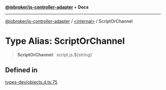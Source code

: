 [**@iobroker/js-controller-adapter**](../../README.md) • **Docs**

***

[@iobroker/js-controller-adapter](../../globals.md) / [\<internal\>](../README.md) / ScriptOrChannel

# Type Alias: ScriptOrChannel

> **ScriptOrChannel**: \`script.js.$\{string\}\`

## Defined in

[types-dev/objects.d.ts:75](https://github.com/ioBroker/ioBroker.js-controller/blob/6e6387bb66b8177b201746ee5d7461396c3654ed/packages/types-dev/objects.d.ts#L75)
